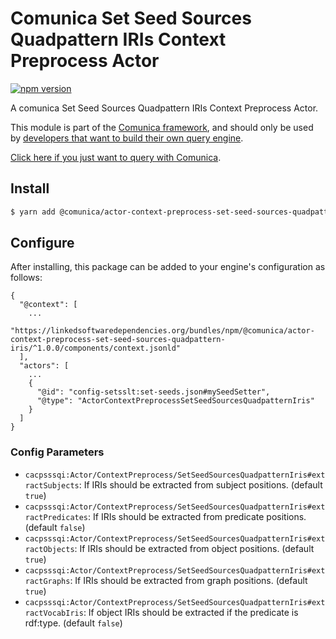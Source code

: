 # Comunica Set Seed Sources Quadpattern IRIs Context Preprocess Actor

[![npm version](https://badge.fury.io/js/%40comunica%2Factor-context-preprocess-set-seed-sources-quadpattern-iris.svg)](https://www.npmjs.com/package/@comunica/actor-context-preprocess-set-seed-sources-quadpattern-iris)

A comunica Set Seed Sources Quadpattern IRIs Context Preprocess Actor.

This module is part of the [Comunica framework](https://github.com/comunica/comunica),
and should only be used by [developers that want to build their own query engine](https://comunica.dev/docs/modify/).

[Click here if you just want to query with Comunica](https://comunica.dev/docs/query/).

## Install

```bash
$ yarn add @comunica/actor-context-preprocess-set-seed-sources-quadpattern-iris
```

## Configure

After installing, this package can be added to your engine's configuration as follows:
```text
{
  "@context": [
    ...
    "https://linkedsoftwaredependencies.org/bundles/npm/@comunica/actor-context-preprocess-set-seed-sources-quadpattern-iris/^1.0.0/components/context.jsonld"  
  ],
  "actors": [
    ...
    {
      "@id": "config-setsslt:set-seeds.json#mySeedSetter",
      "@type": "ActorContextPreprocessSetSeedSourcesQuadpatternIris"
    }
  ]
}
```

### Config Parameters

* `cacpsssqi:Actor/ContextPreprocess/SetSeedSourcesQuadpatternIris#extractSubjects`: If IRIs should be extracted from subject positions. (default `true`)
* `cacpsssqi:Actor/ContextPreprocess/SetSeedSourcesQuadpatternIris#extractPredicates`: If IRIs should be extracted from predicate positions. (default `false`)
* `cacpsssqi:Actor/ContextPreprocess/SetSeedSourcesQuadpatternIris#extractObjects`: If IRIs should be extracted from object positions. (default `true`)
* `cacpsssqi:Actor/ContextPreprocess/SetSeedSourcesQuadpatternIris#extractGraphs`: If IRIs should be extracted from graph positions. (default `true`)
* `cacpsssqi:Actor/ContextPreprocess/SetSeedSourcesQuadpatternIris#extractVocabIris`: If object IRIs should be extracted if the predicate is rdf:type. (default `false`)
